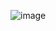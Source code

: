 ![image](https://user-images.githubusercontent.com/96682195/206226457-ef910610-20a8-4a46-80d2-8c6fe972936f.png)
